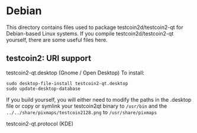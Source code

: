 
Debian
====================
This directory contains files used to package testcoin2d/testcoin2-qt
for Debian-based Linux systems. If you compile testcoin2d/testcoin2-qt yourself, there are some useful files here.

## testcoin2: URI support ##


testcoin2-qt.desktop  (Gnome / Open Desktop)
To install:

	sudo desktop-file-install testcoin2-qt.desktop
	sudo update-desktop-database

If you build yourself, you will either need to modify the paths in
the .desktop file or copy or symlink your testcoin2qt binary to `/usr/bin`
and the `../../share/pixmaps/testcoin2128.png` to `/usr/share/pixmaps`

testcoin2-qt.protocol (KDE)

